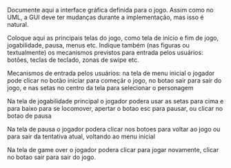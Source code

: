 Documente aqui a interface gráfica definida para o jogo. Assim como no UML, a GUI deve ter mudanças durante a implementação, mas isso é natural. 

Coloque aqui as principais telas do jogo, como tela de início e fim de jogo, jogabilidade, pausa, menus etc. Indique também (nas figuras ou textualmente) os mecanismos previstos para entrada pelos usuários: botões, teclas de teclado, zonas de swipe etc.

Mecanismos de entrada pelos usuários: na tela de menu inicial o jogador pode clicar no botão iniciar para começãr o jogo, no botao sair para sair do jogo, e nas setas no centro da tela para selecionar o personagem

Na tela de jogabilidade principal o jogador podera usar as setas para cima e para baixo para se locomover, apertar o botao esc para pausar, ou clicar no botao de pausa

Na tela de pausa o jogador podera clicar nos botoes para voltar ao jogo ou para sair da tentativa atual, voltando ao menu inicial

Na tela de game over o jogador podera clicar para jogar novamente, clicar no botao sair para sair do jogo.

